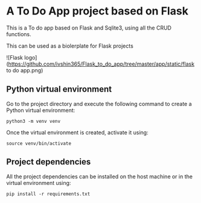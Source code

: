 # A To Do App project based on Flask

This is a To do app based on Flask and Sqlite3, using all the CRUD functions. 

This can be used as a biolerplate for Flask projects

![Flask logo](https://github.com/ivshin365/Flask_to_do_app/tree/master/app/static/flask to do app.png)

## Python virtual environment
Go to the project directory and execute the following command to create a Python virtual environment:

```
python3 -m venv venv
```
Once the virtual environment is created, activate it using:
```
source venv/bin/activate
```

## Project dependencies
All the project dependencies can be installed on the host machine or in the virtual environment using:
```
pip install -r requirements.txt
```
